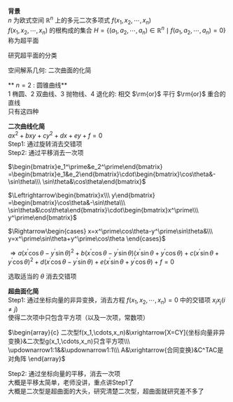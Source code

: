 **背景**    
 $n$ 为欧式空间 $\mathbb{R}^n$ 上的多元二次多项式 $f(x_1,x_2,\cdots,x_n)$     
 $f(x_1,x_2,\cdots,x_n)$ 的根构成的集合 $H=\{(a_1,a_2,\cdots,a_n)\in\mathbb{R}^n\mid f(a_1,a_2,\cdots,a_n)=0\}$ 称为超平面    
    
研究超平面的分类    
    
空间解系几何: 二次曲面的化简    
    
** $n=2$ : 圆锥曲线**    
1 椭圆、2 双曲线、3 抛物线、4 退化的: 相交 $\rm{or}$ 平行 $\rm{or}$ 重合的直线    
只有这四种    
    
**二次曲线化简**    
 $ax^2+bxy+cy^2+dx+ey+f=0$     
Step1: 通过旋转消去交错项    
Step2: 通过平移消去一次项    
    
 $\begin{bmatrix}e_1^\prime&e_2^\prime\end{bmatrix}    
=\begin{bmatrix}e_1&e_2\end{bmatrix}\cdot\begin{bmatrix}\cos\theta&-\sin\theta\\\ \sin\theta&\cos\theta\end{bmatrix}$     
    
 $\Leftrightarrow\begin{bmatrix}x\\\ y\end{bmatrix}    
=\begin{bmatrix}\cos\theta&-\sin\theta\\\ \sin\theta&\cos\theta\end{bmatrix}\cdot\begin{bmatrix}x^\prime\\\ y^\prime\end{bmatrix}$     
    
 $\Rightarrow\begin{cases}    
x=x^\prime\cos\theta-y^\prime\sin\theta&\\\ y=x^\prime\sin\theta+y^\prime\cos\theta    
\end{cases}$     
    
 $\Rightarrow a(x^\prime\cos\theta-y^\prime\sin\theta)^2+    
b(x^\prime\cos\theta-y^\prime\sin\theta)(x^\prime\sin\theta+y^\prime\cos\theta)    
+c(x^\prime\sin\theta+y^\prime\cos\theta)^2    
+d(x^\prime\cos\theta-y^\prime\sin\theta)+e(x^\prime\sin\theta+y^\prime\cos\theta)+f=0$     
    
选取适当的 $\theta$ 消去交错项    
    
**超曲面化简**    
Step1: 通过坐标向量的非异变换，消去方程 $f(x_1,x_2,\cdots,x_n)=0$ 中的交错项 $x_ix_j(i\neq j)$     
            使得二次项中只包含平方项（以及一次项，常数项）    
    
 $\begin{array}{c}    
二次型f(x_1,\cdots,x_n)&\xrightarrow[X=CY]{坐标向量非异变换}&二次型g(x_1,\cdots,x_n)只含平方项\\\     
\updownarrow1:1&&\updownarrow1:1\\\     
A&\xrightarrow{合同变换}&C^TAC是对角阵    
\end{array}$     
    
Step2: 通过坐标向量的平移，消去一次项    
大概是平移太简单，老师没讲，重点讲Step1了    
大概是二次型是超曲面的大头，研究清楚二次型，超曲面就研究差不多了    
